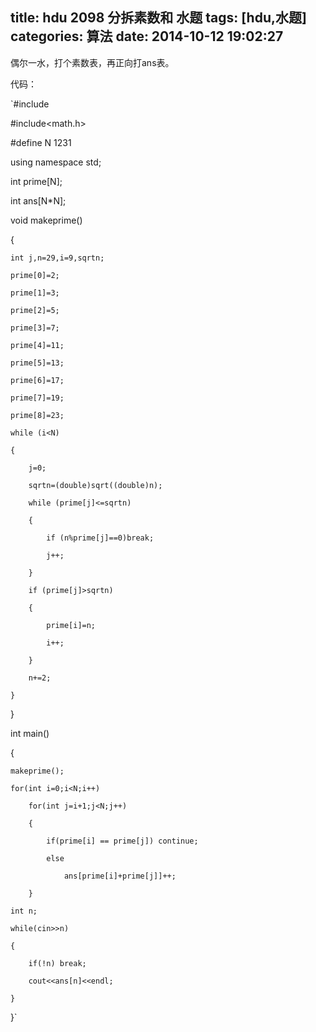 title: hdu 2098 分拆素数和 水题
tags: [hdu,水题]
categories: 算法
date: 2014-10-12 19:02:27
---

偶尔一水，打个素数表，再正向打ans表。

<!--more-->

代码：

`#include<iostream>  

#include<math.h>  

#define N 1231  

using namespace std;  

int prime[N];   

int ans[N*N];  

void makeprime()  

{  

    int j,n=29,i=9,sqrtn;  

    prime[0]=2;  

    prime[1]=3;  

    prime[2]=5;  

    prime[3]=7;  

    prime[4]=11;  

    prime[5]=13;  

    prime[6]=17;  

    prime[7]=19;  

    prime[8]=23;  

    while (i<N)   

    {  

        j=0;   

        sqrtn=(double)sqrt((double)n);  

        while (prime[j]<=sqrtn)  

        {  

            if (n%prime[j]==0)break;   

            j++;  

        }  

        if (prime[j]>sqrtn)  

        {  

            prime[i]=n;   

            i++;  

        }  

        n+=2;  

    }  

}  

int main()  

{  

    makeprime();  

    for(int i=0;i<N;i++)  

        for(int j=i+1;j<N;j++)  

        {  

            if(prime[i] == prime[j]) continue;  

            else  

                ans[prime[i]+prime[j]]++;  

        }  

    int n;  

    while(cin>>n)  

    {  

        if(!n) break;  

        cout<<ans[n]<<endl;  

    }             

}`